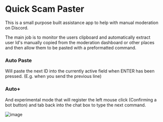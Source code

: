 # Quick Scam Paster

This is a small purpose built assistance app to help with manual moderation on Discord.

The main job is to monitor the users clipboard and automatically extract user Id's manually copied from the moderation dashboard or other places and then allow them to be pasted with a preformatted command.



### Auto Paste
Will paste the next ID into the currently active field when ENTER has been pressed.
(E.g. when you send the previous line)

### Auto+
And experimental mode that will register the left mouse click (Confirming a bot button) and tab back into the chat box to type the next command.

![image](https://github.com/user-attachments/assets/bb2be35f-fbfe-4d15-b26b-590fa7fe94d8)

